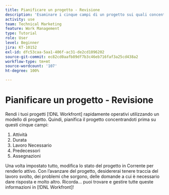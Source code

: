 ```yaml
---
title: Pianificare un progetto - Revisione
description: 'Esaminare i cinque campi di un progetto sui quali concentrarsi durante la pianificazione: attività, durata, ore pianificate, predecessori e assegnazioni.'
activity: use
team: Technical Marketing
feature: Work Management
type: Tutorial
role: User
level: Beginner
jira: KT-10152
exl-id: dfc53caa-5aa1-406f-ac31-de2cd1096202
source-git-commit: ec82cd0aafb89df7b3c46eb716faf3a25cd438a2
workflow-type: tm+mt
source-wordcount: '107'
ht-degree: 100%

---
```


# Pianificare un progetto - Revisione

Rendi i tuoi progetti [!DNL  Workfront] rapidamente operativi utilizzando un modello di progetto. Quindi, pianifica il progetto concentrandoti prima su questi cinque campi:

1. Attività
1. Durata
1. Lavoro Necessario
1. Predecessori
1. Assegnazioni

Una volta impostato tutto, modifica lo stato del progetto in Corrente per renderlo attivo. Con l’avanzare del progetto, desidererai tenere traccia del lavoro svolto, dei problemi che sorgono, delle domande a cui è necessario dare risposta e molto altro. Ricorda... puoi trovare e gestire tutte queste informazioni in [!DNL Workfront]!

<!---
footer urls for the LP
Plan a project 
Edit projects
Overview of the project planned start date
Overview of the project planned completion date
Tasks overview
Task duration and duration types 
Use task predecessors 
Modify multiple user assignments in a task list
Notifications: Information about work assigned to me 
--->
